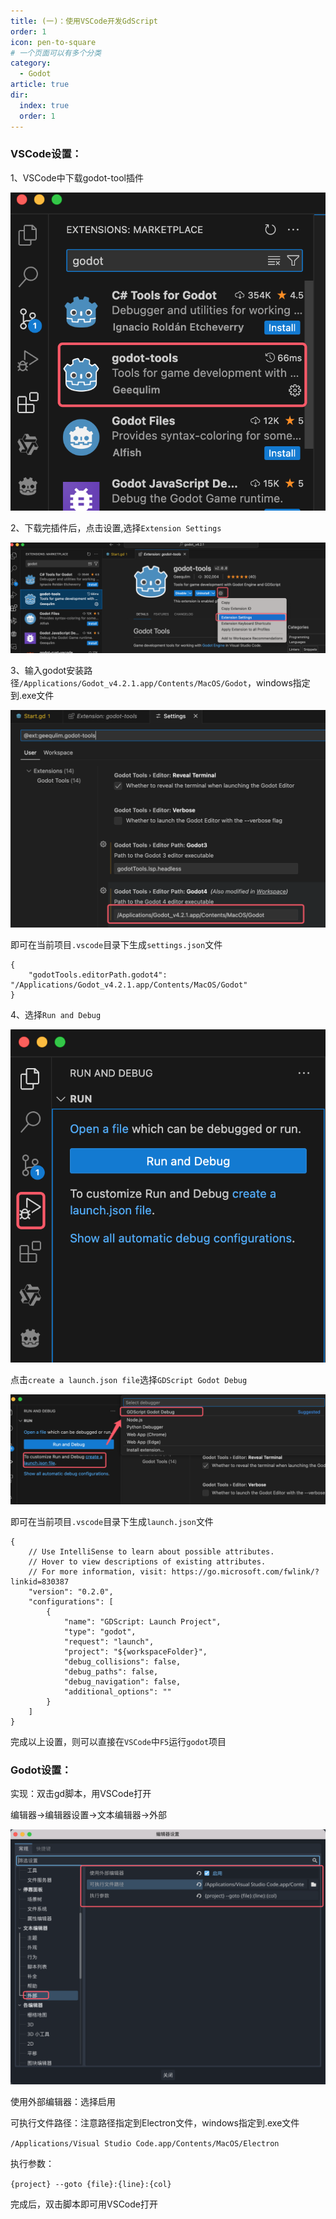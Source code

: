 ```yaml
---
title: (一)：使用VSCode开发GdScript
order: 1
icon: pen-to-square
# 一个页面可以有多个分类
category:
  - Godot
article: true
dir:
  index: true
  order: 1
---
```


### VSCode设置：

1、VSCode中下载godot-tool插件

![vscode01.png](../../../images/godot_v4/base/vscode01.png)

2、下载完插件后，点击设置,选择`Extension Settings`

![vscode02.png](../../../images/godot_v4/base/vscode02.png)

3、输入godot安装路径`/Applications/Godot_v4.2.1.app/Contents/MacOS/Godot`，windows指定到.exe文件

![vscode03.png](../../../images/godot_v4/base/vscode03.png)

即可在当前项目`.vscode`目录下生成`settings.json`文件
```
{
    "godotTools.editorPath.godot4": "/Applications/Godot_v4.2.1.app/Contents/MacOS/Godot"
}
```

4、选择`Run and Debug`

![vscode04.png](../../../images/godot_v4/base/vscode04.png)

点击`create a launch.json file`选择`GDScript Godot Debug`

![vscode05.png](../../../images/godot_v4/base/vscode05.png)

即可在当前项目`.vscode`目录下生成`launch.json`文件
```
{
    // Use IntelliSense to learn about possible attributes.
    // Hover to view descriptions of existing attributes.
    // For more information, visit: https://go.microsoft.com/fwlink/?linkid=830387
    "version": "0.2.0",
    "configurations": [
        {
            "name": "GDScript: Launch Project",
            "type": "godot",
            "request": "launch",
            "project": "${workspaceFolder}",
            "debug_collisions": false,
            "debug_paths": false,
            "debug_navigation": false,
            "additional_options": ""
        }
    ]
}
```
完成以上设置，则可以直接在`VSCode`中`F5`运行`godot`项目

### Godot设置：
实现：双击gd脚本，用VSCode打开

编辑器->编辑器设置->文本编辑器->外部

![godot01.png](../../../images/godot_v4/base/godot01.png)

使用外部编辑器：选择启用

可执行文件路径：注意路径指定到Electron文件，windows指定到.exe文件

`
/Applications/Visual Studio Code.app/Contents/MacOS/Electron
`

执行参数：

`
{project} --goto {file}:{line}:{col}
`

完成后，双击脚本即可用VSCode打开